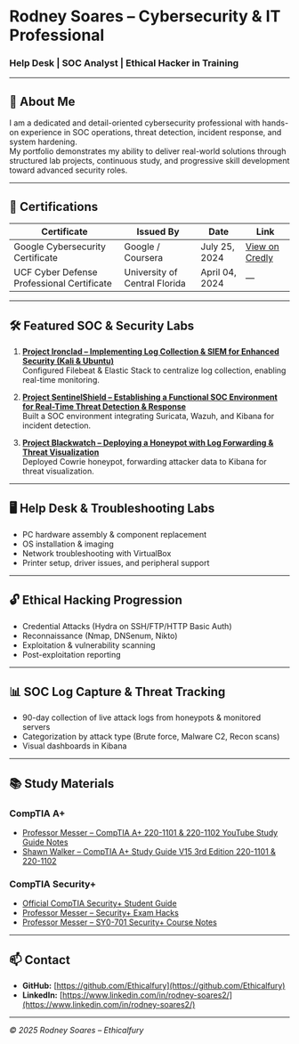 # Rodney Soares – Cybersecurity & IT Professional
### Help Desk | SOC Analyst | Ethical Hacker in Training

---

## 📝 About Me
I am a dedicated and detail-oriented cybersecurity professional with hands-on experience in SOC operations, threat detection, incident response, and system hardening.  
My portfolio demonstrates my ability to deliver real-world solutions through structured lab projects, continuous study, and progressive skill development toward advanced security roles.

---

## 📜 Certifications

| Certificate | Issued By | Date | Link |
|-------------|-----------|------|------|
| Google Cybersecurity Certificate | Google / Coursera | July 25, 2024 | [View on Credly](https://www.credly.com/badges) |
| UCF Cyber Defense Professional Certificate | University of Central Florida | April 04, 2024 | — |

---

## 🛠 Featured SOC & Security Labs
1. **[Project Ironclad – Implementing Log Collection & SIEM for Enhanced Security (Kali & Ubuntu)](Project%20Ironclad%20Implementing%20Log%20Collectoin%20and%20SIEM%20for%20enhanced%20Security%20Kali%20and%20Ubuntu%20lab.pdf)**  
   Configured Filebeat & Elastic Stack to centralize log collection, enabling real-time monitoring.

2. **[Project SentinelShield – Establishing a Functional SOC Environment for Real-Time Threat Detection & Response](Project%20SentinelShield%20lab%20Establishing%20a%20Functional%20SOC%20Environment%20for%20Real-Time%20Threat%20Detection%20and%20Response.pdf)**  
   Built a SOC environment integrating Suricata, Wazuh, and Kibana for incident detection.

3. **[Project Blackwatch – Deploying a Honeypot with Log Forwarding & Threat Visualization](Project%20Blackwatch%20Deploying%20a%20Honeypot%20with%20Log%20Forwarding%20and%20Threat%20Visualization.pdf)**  
   Deployed Cowrie honeypot, forwarding attacker data to Kibana for threat visualization.

---

## 🖥 Help Desk & Troubleshooting Labs
- PC hardware assembly & component replacement  
- OS installation & imaging  
- Network troubleshooting with VirtualBox  
- Printer setup, driver issues, and peripheral support  

---

## 🔓 Ethical Hacking Progression 
- Credential Attacks (Hydra on SSH/FTP/HTTP Basic Auth)  
- Reconnaissance (Nmap, DNSenum, Nikto)  
- Exploitation & vulnerability scanning  
- Post-exploitation reporting  

---

## 📊 SOC Log Capture & Threat Tracking
- 90-day collection of live attack logs from honeypots & monitored servers  
- Categorization by attack type (Brute force, Malware C2, Recon scans)  
- Visual dashboards in Kibana  

---

## 📚 Study Materials

### **CompTIA A+**
- [Professor Messer – CompTIA A+ 220-1101 & 220-1102 YouTube Study Guide Notes](Professor%20Messer%20Comptia%20A%20plus%20220-1201%20220-1202%20Youtube%20Study%20Guide%20Notes.docx)
- [Shawn Walker – CompTIA A+ Study Guide V15 3rd Edition 220-1101 & 220-1102](Shawn%20Walker%20V15%203rd%20Edition%20Comptia%20A%20%5EM%20Study%20Guide%20220%20-%201201%20%5E0%201202.docx)

### **CompTIA Security+**
- [Official CompTIA Security+ Student Guide](Downloadable%20Official%20CompTIA%20Security%2B%20Student%20Guide%20%281%29%20%281%29%20%281%29.pdf)
- [Professor Messer – Security+ Exam Hacks](professor-messer-comptia-exam-hacks-v107s.pdf)
- [Professor Messer – SY0-701 Security+ Course Notes](professor-messer-sy0-701-comptia-security-plus-course-notes-v106.pdf)

---

## 📫 Contact
- **GitHub:** [https://github.com/Ethicalfury](https://github.com/Ethicalfury)
- **LinkedIn:** [https://www.linkedin.com/in/rodney-soares2/](https://www.linkedin.com/in/rodney-soares2/)

---
*© 2025 Rodney Soares – Ethicalfury*







